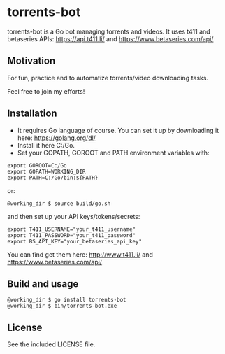 # torrents-bot

torrents-bot is a Go bot managing torrents and videos. It uses t411 and betaseries APIs: https://api.t411.li/ and https://www.betaseries.com/api/

## Motivation

For fun, practice and to automatize torrents/video downloading tasks.

Feel free to join my efforts!

## Installation

- It requires Go language of course. You can set it up by downloading it here: https://golang.org/dl/
- Install it here C:/Go.
- Set your GOPATH, GOROOT and PATH environment variables with:

```
export GOROOT=C:/Go
export GOPATH=WORKING_DIR
export PATH=C:/Go/bin:${PATH}
```

or:

```
@working_dir $ source build/go.sh
```

and then set up your API keys/tokens/secrets:

```
export T411_USERNAME="your_t411_username"
export T411_PASSWORD="your_t411_password"
export BS_API_KEY="your_betaseries_api_key"
```

You can find get them here: http://www.t411.li/ and https://www.betaseries.com/api/

## Build and usage

```
@working_dir $ go install torrents-bot
@working_dir $ bin/torrents-bot.exe
```

## License

See the included LICENSE file.